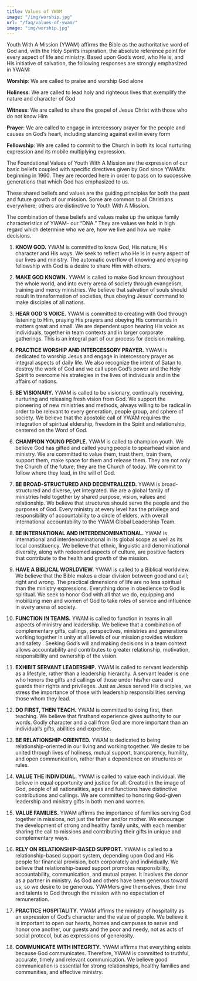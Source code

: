 ```yaml
---
title: Values of YWAM
image: "/img/worship.jpg"
url: "/faq/values-of-ywam/"
image: "img/worship.jpg"
---
```

Youth With A Mission (YWAM) affirms the Bible as the authoritative word of God and, with the Holy Spirit’s inspiration, the absolute reference point for every aspect of life and ministry. Based upon God’s word, who He is, and His initiative of salvation, the following responses are strongly emphasized in YWAM:

__Worship__: We are called to praise and worship God alone

__Holiness__: We are called to lead holy and righteous lives that exemplify the nature and character of God

__Witness__: We are called to share the gospel of Jesus Christ with those who do not know Him

__Prayer__: We are called to engage in intercessory prayer for the people and causes on God’s heart, including standing against evil in every form

__Fellowship__: We are called to commit to the Church in both its local nurturing expression and its mobile multiplying expression.

The Foundational Values of Youth With A Mission are the expression of our basic beliefs coupled with specific directives given by God since YWAM’s beginning in 1960. They are recorded here in order to pass on to successive generations that which God has emphasized to us.

These shared beliefs and values are the guiding principles for both the past and future growth of our mission. Some are common to all Christians everywhere; others are distinctive to Youth With A Mission.

The combination of these beliefs and values make up the unique family characteristics of YWAM- our “DNA.” They are values we hold in high regard which determine who we are, how we live and how we make decisions.

1. __KNOW GOD.__ YWAM is committed to know God, His nature, His character and His ways. We seek to reflect who He is in every aspect of our lives and ministry. The automatic overflow of knowing and enjoying fellowship with God is a desire to share Him with others.  

2. __MAKE GOD KNOWN.__ YWAM is called to make God known throughout the whole world, and into every arena of society through evangelism, training and mercy ministries. We believe that salvation of souls should result in transformation of societies, thus obeying Jesus’ command to make disciples of all nations.

3. __HEAR GOD’S VOICE.__ YWAM is committed to creating with God through listening to Him, praying His prayers and obeying His commands in matters great and small. We are dependent upon hearing His voice as individuals, together in team contexts and in larger corporate gatherings. This is an integral part of our process for decision making.

4. __PRACTICE WORSHIP AND INTERCESSORY PRAYER.__ YWAM is dedicated to worship Jesus and engage in intercessory prayer as integral aspects of daily life. We also recognize the intent of Satan to destroy the work of God and we call upon God’s power and the Holy Spirit to overcome his strategies in the lives of individuals and in the affairs of nations.

5. __BE VISIONARY.__ YWAM is called to be visionary, continually receiving, nurturing and releasing fresh vision from God. We support the pioneering of new ministries and methods, always willing to be radical in order to be relevant to every generation, people group, and sphere of society. We believe that the apostolic call of YWAM requires the integration of spiritual eldership, freedom in the Spirit and relationship, centered on the Word of God.

6. __CHAMPION YOUNG PEOPLE.__ YWAM is called to champion youth. We believe God has gifted and called young people to spearhead vision and ministry. We are committed to value them, trust them, train them, support them, make space for them and release them. They are not only the Church of the future; they are the Church of today. We commit to follow where they lead, in the will of God.

7. __BE BROAD-STRUCTURED AND DECENTRALIZED.__ YWAM is broad-structured and diverse, yet integrated. We are a global family of ministries held together by shared purpose, vision, values and relationship. We believe that structures should serve the people and the purposes of God. Every ministry at every level has the privilege and responsibility of accountability to a circle of elders, with overall international accountability to the YWAM Global Leadership Team.

8. __BE INTERNATIONAL AND INTERDENOMINATIONAL.__ YWAM is international and interdenominational in its global scope as well as its local constituency. We believe that ethnic, linguistic and denominational diversity, along with redeemed aspects of culture, are positive factors that contribute to the health and growth of the mission.

9. __HAVE A BIBLICAL WORLDVIEW.__ YWAM is called to a Biblical worldview. We believe that the Bible makes a clear division between good and evil; right and wrong. The practical dimensions of life are no less spiritual than the ministry expressions. Everything done in obedience to God is spiritual. We seek to honor God with all that we do, equipping and mobilizing men and women of God to take roles of service and influence in every arena of society.

10. __FUNCTION IN TEAMS.__ YWAM is called to function in teams in all aspects of ministry and leadership. We believe that a combination of complementary gifts, callings, perspectives, ministries and generations working together in unity at all levels of our mission provides wisdom and safety . Seeking God’s will and making decisions in a team context allows accountability and contributes to greater relationship, motivation, responsibility and ownership of the vision.

11. __EXHIBIT SERVANT LEADERSHIP.__ YWAM is called to servant leadership as a lifestyle, rather than a leadership hierarchy. A servant leader is one who honors the gifts and callings of those under his/her care and guards their rights and privileges. Just as Jesus served His disciples, we stress the importance of those with leadership responsibilities serving those whom they lead.

12. __DO FIRST, THEN TEACH.__ YWAM is committed to doing first, then teaching. We believe that firsthand experience gives authority to our words. Godly character and a call from God are more important than an individual’s gifts, abilities and expertise.

13. __BE RELATIONSHIP-ORIENTED.__ YWAM is dedicated to being relationship-oriented in our living and working together. We desire to be united through lives of holiness, mutual support, transparency, humility, and open communication, rather than a dependence on structures or rules.

14. __VALUE THE INDIVIDUAL.__ YWAM is called to value each individual. We believe in equal opportunity and justice for all. Created in the image of God, people of all nationalities, ages and functions have distinctive contributions and callings. We are committed to honoring God-given leadership and ministry gifts in both men and women.

15. __VALUE FAMILIES.__ YWAM affirms the importance of families serving God together in missions, not just the father and/or mother. We encourage the development of strong and healthy family units, with each member sharing the call to missions and contributing their gifts in unique and complementary ways.

16. __RELY ON RELATIONSHIP-BASED SUPPORT.__ YWAM is called to a relationship-based support system, depending upon God and His people for financial provision, both corporately and individually. We believe that relationship-based support promotes responsibility, accountability, communication, and mutual prayer. It involves the donor as a partner in ministry. As God and others have been generous toward us, so we desire to be generous. YWAMers give themselves, their time and talents to God through the mission with no expectation of remuneration.

17. __PRACTICE HOSPITALITY.__ YWAM affirms the ministry of hospitality as an expression of God’s character and the value of people. We believe it is important to open our hearts, homes and campuses to serve and honor one another, our guests and the poor and needy, not as acts of social protocol, but as expressions of generosity.

18. __COMMUNICATE WITH INTEGRITY.__ YWAM affirms that everything exists because God communicates. Therefore, YWAM is committed to truthful, accurate, timely and relevant communication. We believe good communication is essential for strong relationships, healthy families and communities, and effective ministry.